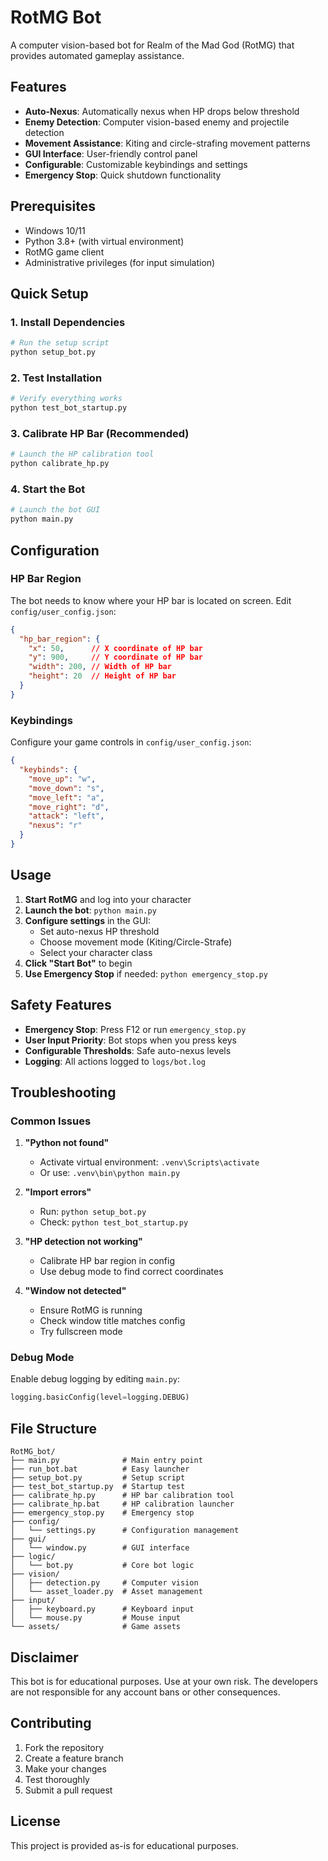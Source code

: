 # RotMG Bot

A computer vision-based bot for Realm of the Mad God (RotMG) that provides automated gameplay assistance.

## Features

- **Auto-Nexus**: Automatically nexus when HP drops below threshold
- **Enemy Detection**: Computer vision-based enemy and projectile detection
- **Movement Assistance**: Kiting and circle-strafing movement patterns
- **GUI Interface**: User-friendly control panel
- **Configurable**: Customizable keybindings and settings
- **Emergency Stop**: Quick shutdown functionality

## Prerequisites

- Windows 10/11
- Python 3.8+ (with virtual environment)
- RotMG game client
- Administrative privileges (for input simulation)

## Quick Setup

### 1. Install Dependencies
```bash
# Run the setup script
python setup_bot.py
```

### 2. Test Installation
```bash
# Verify everything works
python test_bot_startup.py
```

### 3. Calibrate HP Bar (Recommended)
```bash
# Launch the HP calibration tool
python calibrate_hp.py
```

### 4. Start the Bot
```bash
# Launch the bot GUI
python main.py
```

## Configuration

### HP Bar Region
The bot needs to know where your HP bar is located on screen. Edit `config/user_config.json`:

```json
{
  "hp_bar_region": {
    "x": 50,      // X coordinate of HP bar
    "y": 900,     // Y coordinate of HP bar  
    "width": 200, // Width of HP bar
    "height": 20  // Height of HP bar
  }
}
```

### Keybindings
Configure your game controls in `config/user_config.json`:

```json
{
  "keybinds": {
    "move_up": "w",
    "move_down": "s", 
    "move_left": "a",
    "move_right": "d",
    "attack": "left",
    "nexus": "r"
  }
}
```

## Usage

1. **Start RotMG** and log into your character
2. **Launch the bot**: `python main.py`
3. **Configure settings** in the GUI:
   - Set auto-nexus HP threshold
   - Choose movement mode (Kiting/Circle-Strafe)
   - Select your character class
4. **Click "Start Bot"** to begin
5. **Use Emergency Stop** if needed: `python emergency_stop.py`

## Safety Features

- **Emergency Stop**: Press F12 or run `emergency_stop.py`
- **User Input Priority**: Bot stops when you press keys
- **Configurable Thresholds**: Safe auto-nexus levels
- **Logging**: All actions logged to `logs/bot.log`

## Troubleshooting

### Common Issues

1. **"Python not found"**
   - Activate virtual environment: `.venv\Scripts\activate`
   - Or use: `.venv\bin\python main.py`

2. **"Import errors"**
   - Run: `python setup_bot.py`
   - Check: `python test_bot_startup.py`

3. **"HP detection not working"**
   - Calibrate HP bar region in config
   - Use debug mode to find correct coordinates

4. **"Window not detected"**
   - Ensure RotMG is running
   - Check window title matches config
   - Try fullscreen mode

### Debug Mode

Enable debug logging by editing `main.py`:
```python
logging.basicConfig(level=logging.DEBUG)
```

## File Structure

```
RotMG_bot/
├── main.py              # Main entry point
├── run_bot.bat          # Easy launcher
├── setup_bot.py         # Setup script
├── test_bot_startup.py  # Startup test
├── calibrate_hp.py      # HP bar calibration tool
├── calibrate_hp.bat     # HP calibration launcher
├── emergency_stop.py    # Emergency stop
├── config/
│   └── settings.py      # Configuration management
├── gui/
│   └── window.py        # GUI interface
├── logic/
│   └── bot.py           # Core bot logic
├── vision/
│   ├── detection.py     # Computer vision
│   └── asset_loader.py  # Asset management
├── input/
│   ├── keyboard.py      # Keyboard input
│   └── mouse.py         # Mouse input
└── assets/              # Game assets
```

## Disclaimer

This bot is for educational purposes. Use at your own risk. The developers are not responsible for any account bans or other consequences.

## Contributing

1. Fork the repository
2. Create a feature branch
3. Make your changes
4. Test thoroughly
5. Submit a pull request

## License

This project is provided as-is for educational purposes. 
